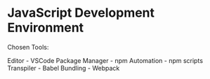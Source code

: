 JavaScript Development Environment
==================================

Chosen Tools:

Editor - VSCode
Package Manager - npm
Automation - npm scripts
Transpiler - Babel
Bundling - Webpack
